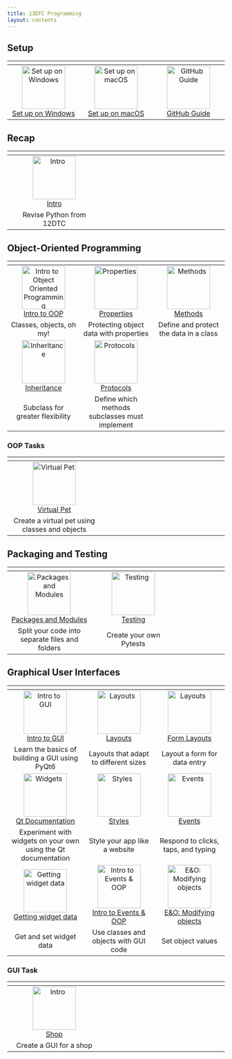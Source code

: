 ```yaml
---
title: 13DTC Programming
layout: contents
---
```


## Setup

| <img width=500 /> | <img width=500 /> | <img width=500 /> |
| :--: | :-: | :-: |
| <a href="/classroom/setup-windows"><image src="/img/setup.svg" title="Set up on Windows" width=100><br>Set up on Windows | <a href="/classroom/setup-macos"><image src="/img/setup.svg" title="Set up on macOS" width=100><br>Set up on macOS | <a href="/classroom/github"><image src="/img/github.svg" title="GitHub Guide" width=100><br>GitHub Guide |

## Recap

| <img width=500 /> | <img width=500 /> | <img width=500 /> |
| :-: | :-: | :-: |
| <a href="intro"><image src="img/programming.svg" title="Intro" width=100><br>Intro |
| Revise Python from 12DTC |

## Object-Oriented Programming

| <img width=500 /> | <img width=500 /> | <img width=500 /> |
| :-: | :-: | :-: |
| <a href="oop"><image src="img/oop.svg" title="Intro to Object Oriented Programming" width=100><br>Intro to OOP | <a href="properties"><image src="img/properties.svg" title="Properties" width=100><br>Properties | <a href="methods"><image src="img/methods.svg" title="Methods" width=100><br>Methods |
| Classes, objects, oh my! | Protecting object data with properties | Define and protect the data in a class |
| <a href="inheritance"><image src="img/inheritance.svg" title="Inheritance" width=100><br>Inheritance | <a href="protocols"><image src="img/protocols.svg" title="Protocols" width=100><br>Protocols |
| Subclass for greater flexibility | Define which methods subclasses must implement |

### OOP Tasks

| <img width=500 /> | <img width=500 /> | <img width=500 /> |
| :-: | :-: | :-: |
| <a href="virtual-pet"><image src="img/virtual-pet.svg" title="Virtual Pet" width=100><br>Virtual Pet |
| Create a virtual pet using classes and objects |

## Packaging and Testing

| <img width=500 /> | <img width=500 /> | <img width=500 /> |
| :-: | :-: | :-: |
| <a href="packages"><image src="img/packages.svg" title="Packages and Modules" width=100><br>Packages and Modules | <a href="testing"><image src="img/testing.svg" title="Testing" width=100><br>Testing |
| Split your code into separate files and folders | Create your own Pytests |

## Graphical User Interfaces

| <img width=500 /> | <img width=500 /> | <img width=500 /> |
| :-: | :-: | :-: |
| <a href="gui"><image src="img/gui.svg" title="Intro to GUI" width=100><br>Intro to GUI | <a href="layouts"><image src="img/layouts.svg" title="Layouts" width=100><br>Layouts | <a href="form"><image src="img/form.svg" title="Layouts" width=100><br>Form Layouts |
| Learn the basics of building a GUI using PyQt6 | Layouts that adapt to different sizes | Layout a form for data entry |
| <a href="https://matuadoc.co.nz/docs/graphical-user-interfaces/widgets/other-widgets/"><image src="img/widgets.svg" title="Widgets" width=100><br>Qt Documentation | <a href="https://matuadoc.co.nz/docs/graphical-user-interfaces/widgets/customising-widget-appearance/"><image src="img/styles.svg" title="Styles" width=100><br>Styles | <a href="https://matuadoc.co.nz/docs/graphical-user-interfaces/events/"><image src="img/events.svg" title="Events" width=100><br>Events |
| Experiment with widgets on your own using the Qt documentation | Style your app like a website | Respond to clicks, taps, and typing
| <a href="https://matuadoc.co.nz/docs/graphical-user-interfaces/events/getting-widget-information/"><image src="img/properties.svg" title="Getting widget data" width=100><br>Getting widget data | <a href="https://matuadoc.co.nz/docs/graphical-user-interfaces/events/events-and-oop/"><image src="img/oop.svg" title="Intro to Events & OOP" width=100><br>Intro to Events & OOP | <a href="https://matuadoc.co.nz/docs/graphical-user-interfaces/events/events-and-oop-modifying-objects/"><image src="img/methods.svg" title="E&O: Modifying objects" width=100><br>E&O: Modifying objects |
| Get and set widget data | Use classes and objects with GUI code | Set object values |

### GUI Task

| <img width=500 /> | <img width=500 /> | <img width=500 /> |
| :-: | :-: | :-: |
| <a href="shop"><image src="img/shop.svg" title="Intro" width=100><br>Shop |
| Create a GUI for a shop |